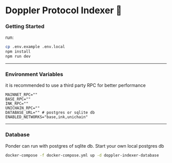 # Doppler Protocol Indexer 🚀

### Getting Started
run:
```bash
cp .env.example .env.local
npm install
npm run dev
```

---

### Environment Variables
it is recommended to use a third party RPC for better performance
```
MAINNET_RPC=""
BASE_RPC=""
INK_RPC=""
UNICHAIN_RPC=""
DATABASE_URL="" # postgres or sqlite db
ENABLED_NETWORKS="base,ink,unichain"
```

---

### Database
Ponder can run with postgres of sqlite db. Start your own local postgres db
```bash
docker-compose -f docker-compose.yml up -d doppler-indexer-database
```
